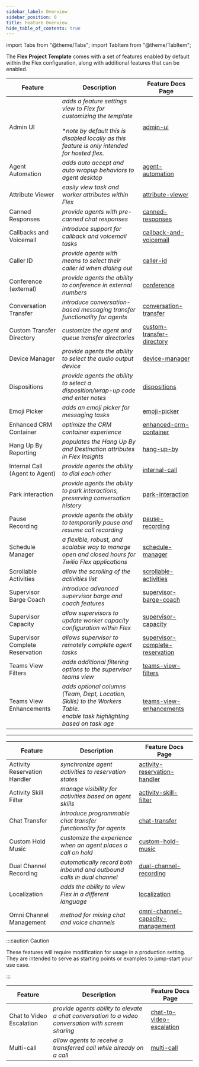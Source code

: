 ```yaml
---
sidebar_label: Overview
sidebar_position: 0
title: Feature Overview
hide_table_of_contents: true
---
```

import Tabs from "@theme/Tabs";
import TabItem from "@theme/TabItem";

The **Flex Project Template** comes with a set of features enabled by default within the Flex configuration, along with additional features that can be enabled.

<Tabs queryString="type">
<TabItem value="default" label="Enabled by default" default>

| Feature                         | Description                                                                 | Feature Docs Page                                                                           |
| ------------------------------- | --------------------------------------------------------------------------- | ------------------------------------------------------------------------------------------- |
| Admin UI                        | _adds a feature settings view to Flex for customizing the template_ <br/><br/> **note by default this is disabled locally as this feature is only intended for hosted flex.*       | [admin-ui](/feature-library/admin-ui)                                               |
| Agent Automation                | _adds auto accept and auto wrapup behaviors to agent desktop_               | [agent-automation](/feature-library/agent-automation)                               |
| Attribute Viewer                | _easily view task and worker attributes within Flex_                        | [attribute-viewer](/feature-library/attribute-viewer)                               |
| Canned Responses               | _provide agents with pre-canned chat responses_                                                     | [canned-responses](/feature-library/canned-responses)                                 |
| Callbacks and Voicemail         | _introduce support for callback and voicemail tasks_                        | [callback-and-voicemail](/feature-library/callback-and-voicemail)                   |
| Caller ID                       | _provide agents with means to select their caller id when dialing out_      | [caller-id](/feature-library/caller-id)                                             |
| Conference (external)           | _provide agents the ability to conference in external numbers_              | [conference](/feature-library/conference)                                           |
| Conversation Transfer          | _introduce conversation-based messaging transfer functionality for agents_                          | [conversation-transfer](/feature-library/conversation-transfer)                       |
| Custom Transfer Directory       | _customize the agent and queue transfer directories_                        | [custom-transfer-directory](/feature-library/custom-transfer-directory)             |
| Device Manager                  | _provide agents the ability to select the audio output device_              | [device-manager](/feature-library/device-manager)                                   |
| Dispositions                   | _provide agents the ability to select a disposition/wrap-up code and enter notes_                   | [dispositions](/feature-library/dispositions)                                         | ✅                |
| Emoji Picker                    | _adds an emoji picker for messaging tasks_                                  | [emoji-picker](/feature-library/emoji-picker)                                       |
| Enhanced CRM Container         | _optimize the CRM container experience_                                                             | [enhanced-crm-container](/feature-library/enhanced-crm-container)                     | ✅                |
| Hang Up By Reporting           | _populates the Hang Up By and Destination attributes in Flex Insights_                              |     [hang-up-by](/feature-library/hang-up-by)                                             |
| Internal Call (Agent to Agent) | _provide agents the ability to dial each other_                                                     | [internal-call](/feature-library/internal-call)                                       |
| Park interaction               | _provide agents the ability to park interactions, preserving conversation history_                  | [park-interaction](/feature-library/park-interaction)                                 |
| Pause Recording                 | _provide agents the ability to temporarily pause and resume call recording_ | [pause-recording](/feature-library/pause-recording)                                 |
| Schedule Manager               | _a flexible, robust, and scalable way to manage open and closed hours for Twilio Flex applications_ | [schedule-manager](/feature-library/schedule-manager)                                 |✅                    |
| Scrollable Activities           | _allow the scrolling of the activities list_                                | [scrollable-activities](/feature-library/scrollable-activities)                     |
| Supervisor Barge Coach          | _introduce advanced supervisor barge and coach features_                    | [supervisor-barge-coach](/feature-library/supervisor-barge-coach)                   |
| Supervisor Capacity             | _allow supervisors to update worker capacity configuration within Flex_     | [supervisor-capacity](/feature-library/supervisor-capacity)                         |
| Supervisor Complete Reservation | _allows supervisor to remotely complete agent tasks_                        | [supervisor-complete-reservation](/feature-library/supervisor-complete-reservation) |
| Teams View Filters              | _adds additional filtering options to the supervisor teams view_            | [teams-view-filters](/feature-library/teams-view-filters)                           |
| Teams View Enhancements         | _adds optional columns (Team, Dept, Location, Skills) to the Workers Table. <br/> enable task highlighting based on task age_             | [teams-view-enhancements](/feature-library/teams-view-enhancements)                           |

---

</TabItem>
<TabItem value="additional" label="Additional features">

| Feature                        | Description                                                                                         | Feature Docs Page                                                                             |
| ------------------------------ | --------------------------------------------------------------------------------------------------- | --------------------------------------------------------------------------------------------- |
| Activity Reservation Handler   | _synchronize agent activities to reservation states_                                                | [activity-reservation-handler](/feature-library/activity-reservation-handler)         |
| Activity Skill Filter          | _manage visibility for activities based on agent skills_                                            | [activity-skill-filter](/feature-library/activity-skill-filter)                       |
| Chat Transfer                  | _introduce programmable chat transfer functionality for agents_                                     | [chat-transfer](/feature-library/chat-transfer)                                       |
| Custom Hold Music              | _customize the experience when an agent places a call on hold_                                      | [custom-hold-music](/feature-library/custom-hold-music)                               |
| Dual Channel Recording         | _automatically record both inbound and outbound calls in dual channel_                              | [dual-channel-recording](/feature-library/dual-channel-recording)                     |
| Localization                   | _adds the ability to view Flex in a different language_                                             | [localization](/feature-library/localization)                                       |
| Omni Channel Management        | _method for mixing chat and voice channels_                                                         | [omni-channel-capacity-management](/feature-library/omni-channel-capacity-management) |

</TabItem>
<TabItem value="experimental" label="Experimental features">

:::caution Caution

These features will require modification for usage in a production setting. They are intended to serve as starting points or examples to jump-start your use case.

::: 

| Feature                        | Description                                                                                         | Feature Docs Page                                                                             |
| ------------------------------ | --------------------------------------------------------------------------------------------------- | --------------------------------------------------------------------------------------------- |
| Chat to Video Escalation       | _provide agents ability to elevate a chat conversation to a video conversation with screen sharing_ | [chat-to-video-escalation](/feature-library/chat-to-video-escalation)                 |
| Multi-call                     | _allow agents to receive a transferred call while already on a call_                                | [multi-call](/feature-library/multi-call)                                             |

</TabItem>
</Tabs>
